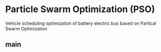 # Particle Swarm Optimization (PSO)
Vehicle scheduling optimization of battery electric bus based on Partical Swarm Optimization

## main
